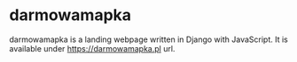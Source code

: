 # darmowamapka
darmowamapka is a landing webpage written in Django with JavaScript.
It is available under https://darmowamapka.pl url.
